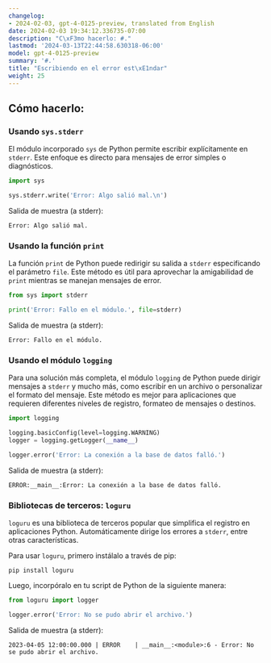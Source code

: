 ```yaml
---
changelog:
- 2024-02-03, gpt-4-0125-preview, translated from English
date: 2024-02-03 19:34:12.336735-07:00
description: "C\xF3mo hacerlo: #."
lastmod: '2024-03-13T22:44:58.630318-06:00'
model: gpt-4-0125-preview
summary: '#.'
title: "Escribiendo en el error est\xE1ndar"
weight: 25
---
```


## Cómo hacerlo:


### Usando `sys.stderr`
El módulo incorporado `sys` de Python permite escribir explícitamente en `stderr`. Este enfoque es directo para mensajes de error simples o diagnósticos.

```python
import sys

sys.stderr.write('Error: Algo salió mal.\n')
```
Salida de muestra (a stderr):
```
Error: Algo salió mal.
```

### Usando la función `print`
La función `print` de Python puede redirigir su salida a `stderr` especificando el parámetro `file`. Este método es útil para aprovechar la amigabilidad de `print` mientras se manejan mensajes de error.
```python
from sys import stderr

print('Error: Fallo en el módulo.', file=stderr)
```
Salida de muestra (a stderr):
```
Error: Fallo en el módulo.
```

### Usando el módulo `logging`
Para una solución más completa, el módulo `logging` de Python puede dirigir mensajes a `stderr` y mucho más, como escribir en un archivo o personalizar el formato del mensaje. Este método es mejor para aplicaciones que requieren diferentes niveles de registro, formateo de mensajes o destinos.
```python
import logging

logging.basicConfig(level=logging.WARNING)
logger = logging.getLogger(__name__)

logger.error('Error: La conexión a la base de datos falló.')
```
Salida de muestra (a stderr):
```
ERROR:__main__:Error: La conexión a la base de datos falló.
```

### Bibliotecas de terceros: `loguru`
`loguru` es una biblioteca de terceros popular que simplifica el registro en aplicaciones Python. Automáticamente dirige los errores a `stderr`, entre otras características.

Para usar `loguru`, primero instálalo a través de pip:
```shell
pip install loguru
```

Luego, incorpóralo en tu script de Python de la siguiente manera:
```python
from loguru import logger

logger.error('Error: No se pudo abrir el archivo.')
```
Salida de muestra (a stderr):
```
2023-04-05 12:00:00.000 | ERROR    | __main__:<module>:6 - Error: No se pudo abrir el archivo.
```
